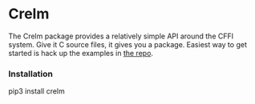 # Crelm
The Crelm package provides a relatively simple API around the CFFI system. Give it C source files, it gives you a package. Easiest way to get started is hack up the examples in [the repo](https://https://github.com/wideopensource/crelm).

### Installation

pip3 install crelm

